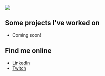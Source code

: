 <img src="https://i.imgur.com/ojvW7kF.png">

## Some projects I've worked on
* Coming soon!

## Find me online
* <a href="https://www.linkedin.com/in/ashley-hynes/">LinkedIn</a> 
* <a href="https://www.twitch.tv/splashley">Twitch</a> 
